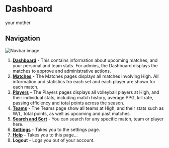 # Dashboard

your mother

## Navigation

![Navbar image](/help/navbar-image.jpg)

1. **[Dashboard](/app/help/dashboard)** - This contains information about
   upcoming matches, and your personal and team stats. For admins, the Dashboard
   displays the matches to approve and administrative actions.
2. **[Matches](/app/help/matches)** - The Matches pages displays all matches
   involving High. All information and statistics fro each set and each player
   are shown for each match.
3. **[Players](/app/help/players)** - The Players pages displays all volleyball
   players at High, and their individual stats, including match history, average
   PPG, kill rate, passing efficiency and total points across the season.
4. **[Teams](/app/help/teams)** - The Teams page show all teams at High, and
   their stats such as W/L, total points, as well as upcoming and past matches.
5. **[Search and Sort](/app/help/search-and-sort)** - You can search for any
   specific match, team or player here.
6. **[Settings](/app/help/settings)** - Takes you to the settings page.
7. **[Help](/app/help)** - Takes you to this page...
8. **Logout** - Logs you out of your account.
